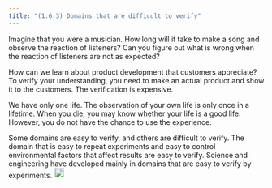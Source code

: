 ```yaml
---
title: "(1.6.3) Domains that are difficult to verify"
---
```


Imagine that you were a musician. How long will it take to make a song and observe the reaction of listeners? Can you figure out what is wrong when the reaction of listeners are not as expected?

How can we learn about product development that customers appreciate? To verify your understanding, you need to make an actual product and show it to the customers. The verification is expensive.

We have only one life. The observation of your own life is only once in a lifetime. When you die, you may know whether your life is a good life. However, you do not have the chance to use the experience.

Some domains are easy to verify, and others are difficult to verify. The domain that is easy to repeat experiments and easy to control environmental factors that affect results are easy to verify. Science and engineering have developed mainly in domains that are easy to verify by experiments.
<img src='https://scrapbox.io/api/pages/nishio-en/en/icon' alt='en.icon' height="19.5"/>